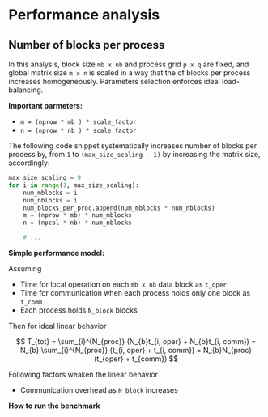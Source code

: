 # Performance analysis

## Number of blocks per process

In this analysis, block size `mb x nb` and process grid `p x q` are fixed, and global matrix size `m x n` is scaled in a way that the of blocks per process increases homogeneously. Parameters selection enforces ideal load-balancing.

**Important parmeters:**

- `m = (nprow * mb ) * scale_factor`
- `n = (nprow * nb ) * scale_factor`

The following code snippet systematically increases number of blocks per process by, from `1` to `(max_size_scaling - 1)` by increasing the matrix size, accordingly:

```python
max_size_scaling = 9
for i in range(1, max_size_scaling):
    num_mblocks = i
    num_nblocks = i
    num_blocks_per_proc.append(num_mblocks * num_nblocks)
    m = (nprow * mb) * num_mblocks
    n = (npcol * nb) * num_nblocks

    # ...
```

**Simple performance model:**

Assuming

- Time for local operation on each `mb x nb` data block as `t_oper`
- Time for communication when each process holds only one block as `t_comm`
- Each process holds `N_block` blocks

Then for ideal linear behavior

$$ 
T_{tot} = \sum_{i}^{N_{proc}} (N_{b}t_{i, oper} + N_{b}t_{i, comm}) = N_{b} \sum_{i}^{N_{proc}} (t_{i, oper} + t_{i, comm}) = N_{b}N_{proc}(t_{oper} + t_{comm})
$$

Following factors weaken the linear behavior

- Communication overhead as `N_block` increases

**How to run the benchmark**
